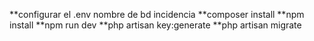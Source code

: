 **configurar el .env nombre de bd incidencia
**composer install
**npm install
**npm run dev
**php artisan key:generate
**php artisan migrate
